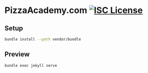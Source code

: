 # PizzaAcademy.com [![ISC License][license-image]][license-url]

## Setup
```bash
bundle install --path vendor/bundle
```

## Preview
```bash
bundle exec jekyll serve
```

[license-url]: LICENSE
[license-image]: https://img.shields.io/badge/license-ISC-000000.svg?style=flat-square
